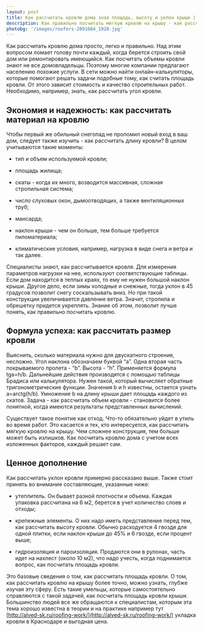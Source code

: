 ```yaml
---
layout: post 
title: Как рассчитать кровлю дома зная площадь, высоту и уклон крыши | GR
description: Как правильно посчитать мягкую кровлю на крышу - как рассчитать объем и материал зная длину и угол кровли | GR
photobg: '/images/roofers-2891664_1920.jpg'
--- 
```

 Как рассчитать кровлю дома просто, легко и правильно. Над этим вопросом ломает голову почти каждый, когда берется строить свой дом или ремонтировать имеющийся. Как посчитать объемы кровли знают не все домовладельцы. Поэтому многие компании предлагают населению похожие услуги. В сети можно найти онлайн-калькуляторы, которые помогают решать задачи подобные тому, как считать площадь кровли. От этого зависит стоимость и качество строительных работ. Необходимо, например, знать, как рассчитать угол кровли.

Экономия и надежность: как рассчитать материал на кровлю
------------------------
 Чтобы первый же обильный снегопад не проломил новый вход в ваш дом, следует также изучить - как рассчитать длину кровли? В целом учитываются такие моменты:

* тип и объем используемой кровли;

* площадь жилища;

* скаты - когда их много, возводится массивная, сложная стропильная система;

* число слуховых окон, дымоотводящих, а также вентиляционных труб;

* мансарда;

* наклон крыши - чем он больше, тем больше требуется пиломатериала;

* климатические условия, например, нагрузка в виде снега и ветра и так далее.

 Специалисты знают, как рассчитывается кровля. Для измерения параметров нагрузки на нее, используют соответствующие таблицы. Если дом находится в теплых краях, то ему не нужен большой наклон крыши. Другое дело, если зимы холодные и снежные, тогда уклон в 45 градусов позволит снегу соскальзывать вниз. Но при такой конструкции увеличивается давление ветра. Значит, стропила и обрешетку придется укреплять. Знание об этом, позволит лучше понять, как правильно посчитать кровлю.

Формула успеха: как рассчитать размер кровли
------------------------
 Выяснить, сколько материала нужно для двускатного строения, несложно. Угол наклона обозначаем буквой “а”. Одна вторая часть покрываемого пролета - “b”. Высота - “h”. Применяется формула tga=h/b. Дальнейшие действия производятся с помощью таблицы Брадиса или калькулятора. Нужен такой, который вычисляет обратные тригонометрические функции. Значения b и h известны, остается узнать a=arctg(h/b). Умножение b на длину крыши дает площадь каждого из скатов. Задача - как рассчитать объем кровли - становится более понятной, когда имеются результаты представленных вычислений.

 Существует такое понятие как отход. Что-то обязательно уйдет в утиль во время работ. Это касается и тех, кто интересуется, как рассчитать мягкую кровлю на крышу. Чем сложнее конструкция, тем больше может быть излишков. Как посчитать кровлю дома с учетом всех изложенных факторов, каждый решает сам.

Ценное дополнение
------------------------
 Как рассчитать уклон кровли примерно рассказано выше. Также стоит принять во внимание составляющие, указанные ниже:

* утеплитель. Он бывает разной плотности и объема. Каждая упаковка рассчитана на 6 м2, берется в учет количество слоев и отходы;

* крепежные элементы. О них надо иметь представление перед тем, как рассчитать высоту кровли. Обычно расходуется 4 гвоздя для одной плитки, если наклон крыши до 45% и 6 гвозде, если процент выше;

* гидроизоляция и пароизоляция. Продаются они в рулонах, часть идет на нахлест (около 10 м2), что надо учесть, когда поднимается вопрос, как посчитать площадь кровли.

 Это базовые сведения о том, как рассчитать площадь кровли. О том, как рассчитать кровлю на крышу более точно, можно узнать, глубже изучая эту сферу. Есть такие умельцы, которые самостоятельно справляются с такой задачей, как посчитать площадь кровли крыши. Большинство людей все же обращаются к специалистам, которым эта тема хорошо известна в теории и на практике например тут [http://alved-sk.ru/roofing-work/](http://alved-sk.ru/roofing-work/) укладка кровли в Краснодаре и выгодная цена.
